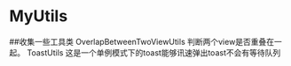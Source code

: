 # MyUtils
##收集一些工具类
OverlapBetweenTwoViewUtils  判断两个view是否重叠在一起。
ToastUtils 这是一个单例模式下的toast能够讯速弹出toast不会有等待队列
